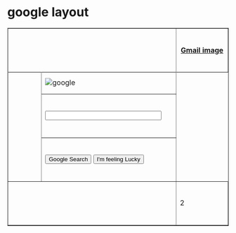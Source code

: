 <html> 
 <head> 
  <h1>google layout</h1> 
</head> 
 <body> 
   <table border="1"> 
   <tr>
      <th colspan="2" width="450" height="100"></th>
      <th width="100" height="100">
   <a href="https://www.google.com/gmail/">
  Gmail
    </a> 
       <a href="https://happywall-img-gallery.imgix.net/1524/lion_ii_display.jpg">image</a>
   </th>
   </tr>
    <tr>
      <td rowspan="4" width="450" height="100"></td>
    </tr>
   <tr>
      <td width="300" height="50"><img src="https://www.finsmes.com/wp-content/uploads/2016/09/google.jpg" alt="google"</td>
   </tr>
   <tr> 
    <td height="100"><input type="text" size="30" ></td>
 </tr>
      <tr> 
      <td width="450" height="100"><input type="submit" value="Google Search" class="button">
       <input type="submit" value="I'm feeling Lucky" class="button">
       </td>
 </tr>
   <tr>
    <td colspan="2" width="450" height="100"></td>
   <td width="450" height="100">2</td>
 </tr>
</table>
</body>
</html>


